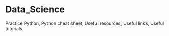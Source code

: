 # Data_Science
Practice Python,
Python cheat sheet,
Useful resources,
Useful links,
Useful tutorials
